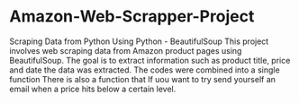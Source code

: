 # Amazon-Web-Scrapper-Project
Scraping Data from Python Using Python - BeautifulSoup
This project involves web scraping data from Amazon product pages using BeautifulSoup. 
The goal is to extract information such as product title, price and date the data was extracted.
The codes were combined into a single function
There is also a function that If uou want to try send yourself an email  when a price hits below a certain level.
